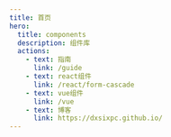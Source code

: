 ```yaml
---
title: 首页
hero:
  title: components
  description: 组件库
  actions:
    - text: 指南
      link: /guide
    - text: react组件
      link: /react/form-cascade
    - text: vue组件
      link: /vue
    - text: 博客
      link: https://dxsixpc.github.io/
---
```

